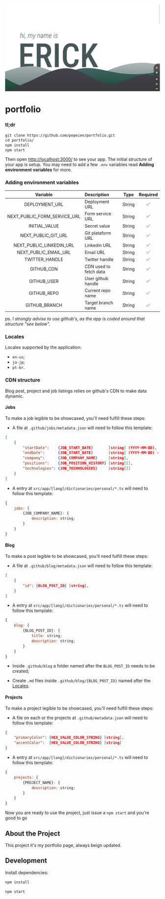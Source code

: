 [![portfolio](.github/images/project-thumbnail.png)](https://erickfrederick.com)

# portfolio

### tl;dr

```
git clone https://github.com/pepeien/portfolio.git
cd portfolio/
npm install
npm start
```

Then open [http://localhost:3000/](http://localhost:3000/) to see your app. The initial structure of your app is setup. You may need to add a few `.env` variables read **Adding environment variables** for more.

### Adding environment variables

|  Variable  | Description                       |  Type   | Required |
| :--------: | :-------------------------------  | :-----: | :------: |
| DEPLOYMENT_URL               | Deployment URL         | String |    ✅    |
| NEXT_PUBLIC_FORM_SERVICE_URL | Form service URL       | String |    ✅    |
| INITIAL_VALUE                | Secret value           | String |    ✅    |
| NEXT_PUBLIC_GIT_URL          | Git plataform URL      | String |    ✅    |
| NEXT_PUBLIC_LINKEDIN_URL     | Linkedin URL           | String |    ✅    |
| NEXT_PUBLIC_EMAIL_URL        | Email URL              | String |    ✅    |
| TWITTER_HANDLE               | Twitter handle         | String |    ✅    |
| GITHUB_CDN                   | CDN used to fetch data | String |    ✅    |
| GITHUB_USER                  | User github handle     | String |    ✅    |
| GITHUB_REPO                  | Current repo name      | String |    ✅    |
| GITHUB_BRANCH                | Target branch name     | String |    ✅    |

ps. _I strongly advise to use github's, as the app is coded around that structure "see below"._

### Locales

Locales supported by the application:

- `en-us`;
- `ja-jp`;
- `pt-br`.

### CDN structure

Blog post, project and job listings relies on github's CDN to make data dynamic.

#### Jobs

To make a job legible to be showcased, you'll need fulfill these steps:

- A file at `.github/jobs/metadata.json` will need to follow this template:

```json
[
    {
        "startDate":    {JOB_START_DATE}       [string] (YYYY-MM-DD),
        "endDate":      {JOB_START_DATE}       [string] (YYYY-MM-DD) - OPTIONAL,
        "company":      {JOB_COMPANY_NAME}     [string],
        "positions":    {JOB_POSITION_HISTORY} [string[]],
        "technologies": {JOB_TECHNOLOGIES}     [string[]]
    }
]
```

- A entry at `src/app/[lang]/dictionaries/personal/*.ts` will need to follow this template:
  
```js
{
    jobs: {
        {JOB_COMPANY_NAME}: {
            description: string;
        }
    }
}
```

#### Blog

To make a post legible to be showcased, you'll need fulfill these steps:

- A file at `.github/blog/metadata.json` will need to follow this template:

```json
[
    {
        "id": {BLOG_POST_ID} [string],
    }
]
```

- A entry at `src/app/[lang]/dictionaries/personal/*.ts` will need to follow this template:
  
```js
{
    blog: {
        {BLOG_POST_ID}: {
            title: string;
            description: string;
        }
    }
}
```

- Inside `.github/blog` a folder named after the `BLOG_POST_ID` needs to be created;

- Create `.md` files inside `.github/blog/{BLOG_POST_ID}` named after the [Locales](#locales).

#### Projects

To make a project legible to be showcased, you'll need fulfill these steps:

- A file on each or the projects at `.github/metadata.json` will need to follow this template:

```json
{
    "primaryColor": {HEX_VALUE_COLOR_STRING} [string],
    "accentColor":  {HEX_VALUE_COLOR_STRING} [string]
}
```

- A entry at `src/app/[lang]/dictionaries/personal/*.ts` will need to follow this template:
  
```js
{
    projects: {
        {PROJECT_NAME}: {
            description: string;
        }
    }
}
```

Now you are ready to use the project, just issue a `npm start` and you're good to go

## About the Project

This project it's my portfolio page, always beign updated.

## Development

Install dependencies:

```sh
npm install
```

```sh
npm start
```

